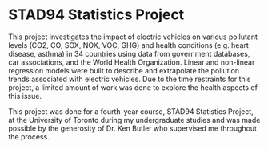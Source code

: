# STAD94 Statistics Project
This project investigates the impact of electric vehicles on various pollutant levels (CO2, CO, SOX, NOX, VOC, GHG) and health conditions (e.g. heart disease, asthma) in 34 countries using data from government databases, car associations, and the World Health Organization. Linear and non-linear regression models were built to describe and extrapolate the pollution trends associated with electric vehicles. Due to the time restraints for this project, a limited amount of work was done to explore the health aspects of this issue.

This project was done for a fourth-year course, STAD94 Statistics Project, at the University of Toronto during my undergraduate studies and was made possible by the generosity of Dr. Ken Butler who supervised me throughout the process.
